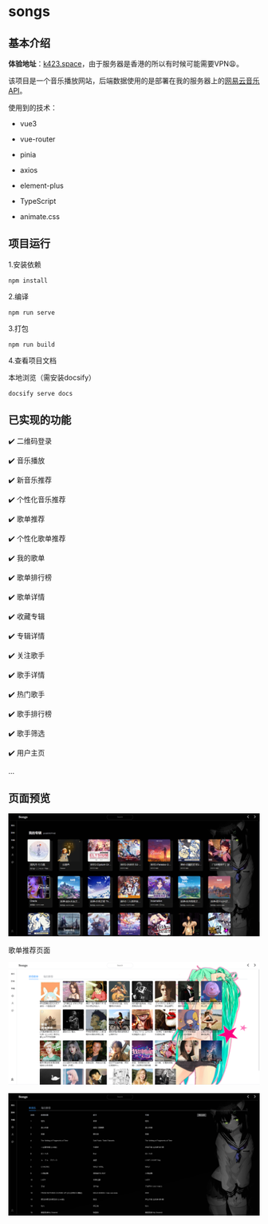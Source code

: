 # songs

## 基本介绍

**体验地址**：[k423.space](k423.space)，由于服务器是香港的所以有时候可能需要VPN:weary:。



该项目是一个音乐播放网站，后端数据使用的是部署在我的服务器上的[网易云音乐API](https://github.com/Binaryify/NeteaseCloudMusicApi)。

使用到的技术：

- vue3

- vue-router

- pinia

- axios

- element-plus

- TypeScript

- animate.css



## 项目运行

1.安装依赖

```
npm install
```

2.编译

```
npm run serve
```

3.打包

```
npm run build
```

4.查看项目文档

本地浏览（需安装docsify）

```
docsify serve docs
```

## 已实现的功能

:heavy_check_mark: 二维码登录

:heavy_check_mark: 音乐播放

:heavy_check_mark: 新音乐推荐

:heavy_check_mark: 个性化音乐推荐

:heavy_check_mark: 歌单推荐

:heavy_check_mark: 个性化歌单推荐

:heavy_check_mark: 我的歌单

:heavy_check_mark: 歌单排行榜

:heavy_check_mark: 歌单详情

:heavy_check_mark: 收藏专辑

:heavy_check_mark: 专辑详情

:heavy_check_mark: 关注歌手

:heavy_check_mark: 歌手详情

:heavy_check_mark: 热门歌手

:heavy_check_mark: 歌手排行榜

:heavy_check_mark: 歌手筛选

:heavy_check_mark: 用户主页

...

## 页面预览

![](https://github.com/GP-root/Songs/blob/main/docs/img/3.png?raw=true)



歌单推荐页面

![](https://github.com/GP-root/Songs/blob/main/docs/img/4.png?raw=true)



![](https://github.com/GP-root/Songs/blob/main/docs/img/5.png?raw=true)



